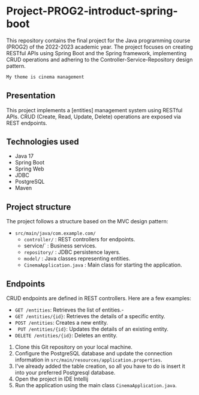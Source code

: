 # Project-PROG2-introduct-spring-boot

This repository contains the final project for the Java programming course (PROG2) of the 2022-2023 academic year. The project focuses on creating RESTful APIs using Spring Boot and the Spring framework, implementing CRUD operations and adhering to the Controller-Service-Repository design pattern.

```sh
My theme is cinema management
```


## Presentation

This project implements a [entities] management system using RESTful APIs. CRUD (Create, Read, Update, Delete) operations are exposed via REST endpoints.

## Technologies used

- Java 17
- Spring Boot
- Spring Web
- JDBC
- PostgreSQL
- Maven 

## Project structure
The project follows a structure based on the MVC design pattern:
- `src/main/java/com.example.com/`
  - `controller/` : REST controllers for endpoints.
  - service/` : Business services.
  - `repository/` : JDBC persistence layers.
  - `model/` : Java classes representing entities.
  - `CinemaApplication.java` : Main class for starting the application.

## Endpoints
CRUD endpoints are defined in REST controllers. Here are a few examples:

- `GET /entities`: Retrieves the list of entities.-
- `GET /entities/{id}`: Retrieves the details of a specific entity.
- `POST /entities`: Creates a new entity.
- ` PUT /entities/{id}`: Updates the details of an existing entity.
- `DELETE /entities/{id}`: Deletes an entity.

1. Clone this Git repository on your local machine.
2. Configure the PostgreSQL database and update the connection information in `src/main/resources/application.properties`.
3. I've already added the table creation, so all you have to do is insert it into your preferred Postgresql database.
4. Open the project in  IDE Intellij
5. Run the application using the main class `CinemaApplication.java`.

